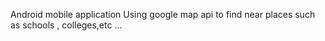 Android mobile application Using google map api to find near places such as schools , colleges,etc ...
